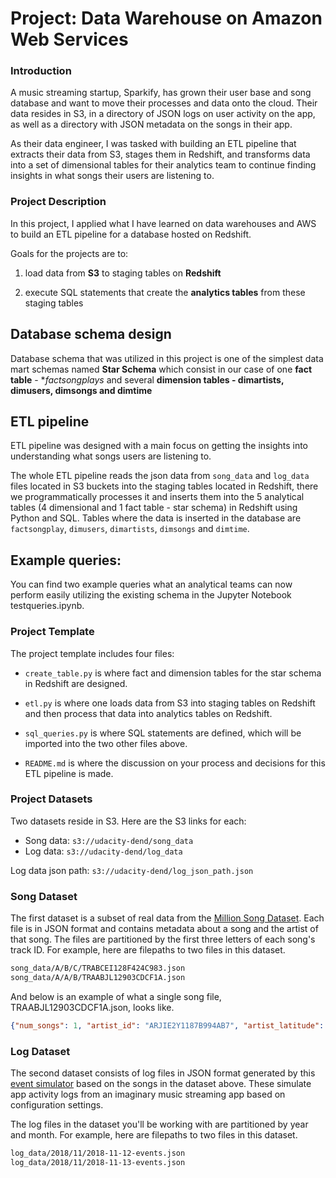 # Project: Data Warehouse on Amazon Web Services



### Introduction

A music streaming startup, Sparkify, has grown their user base and song database and want to move their processes and data onto the cloud. Their data resides in S3, in a directory of JSON logs on user activity on the app, as well as a directory with JSON metadata on the songs in their app.

As their data engineer, I was tasked with building an ETL pipeline that extracts their data from S3, stages them in Redshift, and transforms data into a set of dimensional tables for their analytics team to continue finding insights in what songs their users are listening to. 



### Project Description

In this project, I applied what I have learned on data warehouses and AWS to build an ETL pipeline for a database hosted on Redshift. 

Goals for the projects are to:

1. load data from **S3** to staging tables on **Redshift**

2. execute SQL statements that create the **analytics tables** from these staging tables

   

## Database schema design

Database schema that was utilized in this project is one of the simplest data mart schemas named **Star Schema** which consist in our case of one **fact table** - **factsongplays* and several **dimension tables - dimartists, dimusers, dimsongs and dimtime** 



## ETL pipeline

ETL pipeline was designed with a main focus on getting the insights into understanding what songs users are listening to.

The whole ETL pipeline reads the json data from `song_data` and `log_data` files located in S3 buckets into the staging tables located in Redshift, there we programmatically processes it and inserts them into the 5 analytical tables (4 dimensional and 1 fact table - star schema) in Redshift using Python and SQL. Tables where the data is inserted in the database are `factsongplay`, `dimusers`, `dimartists`, `dimsongs` and `dimtime`.



## Example queries:

You can find two example queries what an analytical teams can now perform easily utilizing the existing schema in the Jupyter Notebook testqueries.ipynb.



### Project Template

The project template includes four files:

- `create_table.py` is where fact and dimension tables for the star schema in Redshift are designed.

- `etl.py` is where one loads data from S3 into staging tables on Redshift and then process that data into analytics tables on Redshift.

- `sql_queries.py` is where SQL statements are defined, which will be imported into the two other files above.

- `README.md` is where the discussion on your process and decisions for this ETL pipeline is made.

  

### Project Datasets

Two datasets reside in S3. Here are the S3 links for each:

- Song data: `s3://udacity-dend/song_data`
- Log data: `s3://udacity-dend/log_data`

Log data json path: `s3://udacity-dend/log_json_path.json`



### Song Dataset

The first dataset is a subset of real data from the [Million Song Dataset](https://labrosa.ee.columbia.edu/millionsong/). Each file is in JSON format and contains metadata about a song and the artist of that song. The files are partitioned by the first three letters of each song's track ID. For example, here are filepaths to two files in this dataset.

```txt
song_data/A/B/C/TRABCEI128F424C983.json
song_data/A/A/B/TRAABJL12903CDCF1A.json
```

And below is an example of what a single song file, TRAABJL12903CDCF1A.json, looks like.

```json
{"num_songs": 1, "artist_id": "ARJIE2Y1187B994AB7", "artist_latitude": null, "artist_longitude": null, "artist_location": "", "artist_name": "Line Renaud", "song_id": "SOUPIRU12A6D4FA1E1", "title": "Der Kleine Dompfaff", "duration": 152.92036, "year": 0}
```



### Log Dataset

The second dataset consists of log files in JSON format generated by this [event simulator](https://github.com/Interana/eventsim) based on the songs in the dataset above. These simulate app activity logs from an imaginary music streaming app based on configuration settings.

The log files in the dataset you'll be working with are partitioned by year and month. For example, here are filepaths to two files in this dataset.

```txt
log_data/2018/11/2018-11-12-events.json
log_data/2018/11/2018-11-13-events.json
```